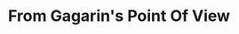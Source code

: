 ---
title: From Gagarin's Point Of View
artist: Esbjörn Svensson Trio
layout: score
permalink: /sheet-music/gargarin
musescore-uri: user/28061512/scores/6453769/s/gNMcin
youtube-uri: t2kdBtSVCig
description: Sheet Music Score Partitura
---